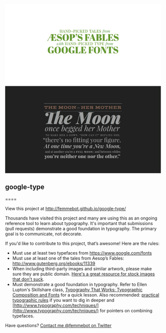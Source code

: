 
![Hand-picked tales from Aesop's Fables with Hand-picked type from Google Fonts](/images/cover-img.gif)


## google-type

====

View this project at http://femmebot.github.io/google-type/

Thousands have visited this project and many are using this as an ongoing reference tool to learn about typography. It's important that submissions (pull requests) demonstrate a good foundation in typography. The primary goal is to communicate, not decorate.


If you'd like to contribute to this project, that’s awesome! Here are the rules:
* Must use at least two typefaces from https://www.google.com/fonts
* Must use at least one of the tales from Aesop’s Fables: http://www.gutenberg.org/ebooks/11339
* When including third-party images and similar artwork, please make sure they are public domain. [Here's a great resource for stock images that don't suck](https://medium.com/@dustin/stock-photos-that-dont-suck-62ae4bcbe01b).
* Must demonstrate a good foundation in typography. Refer to Ellen Lupton's Skillshare class, [Typography That Works: Typographic Composition and Fonts](http://www.skillshare.com/classes/design/Typography-That-Works-Typographic-Composition-and-Fonts/1694217981?via=profile) for a quick lesson. Also recommended: [practical typographic rules](http://practicaltypography.com) if you want to dig in deeper and [http://www.typography.com/techniques/](http://www.typography.com/techniques/) for pointers on combining typefaces.


Have questions? [Contact me @femmebot on Twitter](https://twitter.com/femmebot)
